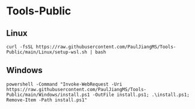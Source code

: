 # Tools-Public

## Linux
`curl -fsSL https://raw.githubusercontent.com/PaulJiangMS/Tools-Public/main/Linux/setup-wsl.sh | bash`

## Windows
`powershell -Command "Invoke-WebRequest -Uri https://raw.githubusercontent.com/PaulJiangMS/Tools-Public/main/Windows/install.ps1 -OutFile install.ps1; .\install.ps1; Remove-Item -Path install.ps1"`